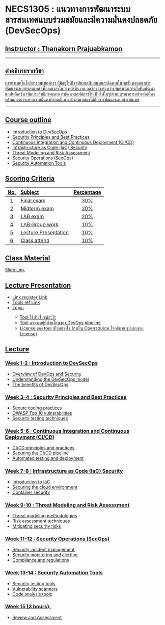 # NECS1305 : แนวทางการพัฒนาระบบสารสนเทศแบบร่วมสมัยและมีความมั่นคงปลอดภัย (DevSecOps)

## <u> Instructor : Thanakorn Prajuabkamon<u>
___
## คำอธิบายรายวิชา
การนำเทคโนโลยีสารสนเทศต่างๆ ที่มีอยู่ในปัจจุบันมาสนับสนุนและติดตามในทุกขั้นตอนของการพัฒนาระบบสารสนเทศ เพื่อลดเวลาในการดำเนินงาน ลดช่องว่างระหว่างทีมดำเนินการกับทีมพัฒนาแอปพลิเคชัน เพิ่มประสิทธิภาพและการพัฒนาซอฟต์แวร์ให้เป็นไปในรูปแบบบูรณาการอย่างต่อเนื่อง พร้อมการนำระบบความมั่นคงปลอดภัยทางสารสนเทศมาใช้กับการพัฒนาระบบสารสนเทศ

___

## <u>Course outline<u>
-   Introduction to DevSecOps
-   Security Principles and Best Practices
-   Continuous Integration and Continuous Deployment (CI/CD)
-   Infrastructure as Code (IaC) Security
-   Threat Modeling and Risk Assessment
-   Security Operations (SecOps)
-   Security Automation Tools

## <u>Scoring Criteria<u>

| No.   |      Subject      |  Percentage |
|:----------:|:-------------|:------:|
| 1 |  Final exam   |   30%  |
| 2 |  Midterm exam |   20%  |
| 3 |  LAB exam |   20%  |
| 4 |  LAB Group work   |   10%  |
| 5 |  Lecture Presentation |   10%  |
| 6 |  Class attend |   10%  |

## <u>Class Material<u>
Slide [Link](https://drive.google.com/drive/folders/1y8sIRnEyANl8b0N7At7XYive93vtCcsK?usp=share_link)

## <u>Lecture Presentation<u>
-   Link register [Link](https://docs.google.com/spreadsheets/d/1HzgVqBSQaW3XRNKtT431gZ_53hwLYYIYk0qEDF6yJKc/edit?usp=sharing)
-   Tools ref [Link](https://digital.ai/learn/devops-periodic-table/)
-   <u>Topic<u>
    -   Tool ใช้ประโยชน์อะไร
    -   Tool ควรจะอยู่ที่ส่วนไหนของ DevOps pipeline
    -   License ของ tool เป็นอย่างไร (ถ้าเป็น Opensource ให้อธิบาย รูปแบบของ License)


## <u>Lecture<u> ##

### Week 1-2 : Introduction to DevSecOps
-   Overview of DevOps and Security
-   Understanding the DevSecOps model
-   The benefits of DevSecOps

### Week 3-4 : Security Principles and Best Practices
-   Secure coding practices
-   OWASP Top 10 vulnerabilities
-   Security testing techniques

### Week 5-6 : Continuous Integration and Continuous Deployment (CI/CD)
-   CI/CD principles and practices
-   Securing the CI/CD pipeline
-   Automated testing and deployment

### Week 7-8 : Infrastructure as Code (IaC) Security
-   Introduction to IaC
-   Securing the cloud environment
-   Container security

### Week 9-10 : Threat Modeling and Risk Assessment
-   Threat modeling methodologies
-   Risk assessment techniques
-   Mitigating security risks

### Week 11-12 : Security Operations (SecOps)
-   Security incident management
-   Security monitoring and alerting
-   Compliance and regulations

### Week 13-14 : Security Automation Tools
-   Security testing tools
-   Vulnerability scanners
-   Code analysis tools

### Week 15 (3 hours): 
-   Review and Assessment

